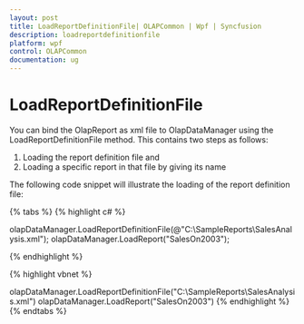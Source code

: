 ```yaml
---
layout: post
title: LoadReportDefinitionFile| OLAPCommon | Wpf | Syncfusion
description: loadreportdefinitionfile
platform: wpf
control: OLAPCommon
documentation: ug
---
```


# LoadReportDefinitionFile



You can bind the OlapReport as xml file to OlapDataManager using the LoadReportDefinitionFile method. This contains two steps as follows:

1. Loading the report definition file and
2. Loading a specific report in that file by giving its name



The following code snippet will illustrate the loading of the report definition file:


{% tabs %}
{% highlight c# %}

olapDataManager.LoadReportDefinitionFile(@"C:\SampleReports\SalesAnalysis.xml");
olapDataManager.LoadReport("SalesOn2003");

{% endhighlight  %}

{% highlight vbnet %}

olapDataManager.LoadReportDefinitionFile("C:\SampleReports\SalesAnalysis.xml")
olapDataManager.LoadReport("SalesOn2003")
{% endhighlight  %}
{% endtabs %}

